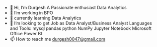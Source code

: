 - 👋 Hi, I’m Durgesh
A Passionate enthusiast Data Analytics
- 👀 I’m working in BPO
- 🌱 currently learning Data Analytics
- 💞️ I’m looking to get Job as Data Analyst/Business Analyst
Languages and Tools:
    mysql pandas python
 NumPy Jupyter Notebook Microsoft Office Power BI
- 📫 How to reach me durgesh0047@gmail.com

<!---
durgeshkk7/durgeshkk7 is a ✨ special ✨ repository because its `README.md` (this file) appears on your GitHub profile.
You can click the Preview link to take a look at your changes.
--->
